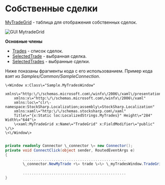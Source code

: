 # Собственные сделки

[MyTradeGrid](../api/StockSharp.Xaml.MyTradeGrid.html) \- таблица для отображения собственных сделок. 

![GUI MytradeGrid](~/images/GUI_MytradeGrid.png)

**Основные члены**

- [Trades](../api/StockSharp.Xaml.MyTradeGrid.Trades.html) \- список сделок.
- [SelectedTrade](../api/StockSharp.Xaml.MyTradeGrid.SelectedTrade.html) \- выбранная сделка.
- [SelectedTrades](../api/StockSharp.Xaml.MyTradeGrid.SelectedTrades.html) \- выбранные сделки.

Ниже показаны фрагменты кода с его использованием. Пример кода взят из *Samples\/Common\/SampleConnection*. 

```xaml
\<Window x:Class\="Sample.MyTradesWindow"
    xmlns\="http:\/\/schemas.microsoft.com\/winfx\/2006\/xaml\/presentation"
    xmlns:x\="http:\/\/schemas.microsoft.com\/winfx\/2006\/xaml"
    xmlns:loc\="clr\-namespace:StockSharp.Localization;assembly\=StockSharp.Localization"
    xmlns:xaml\="http:\/\/schemas.stocksharp.com\/xaml"
    Title\="{x:Static loc:LocalizedStrings.MyTrades}" Height\="284" Width\="644"\>
	\<xaml:MyTradeGrid x:Name\="TradeGrid" x:FieldModifier\="public" \/\>
\<\/Window\>
	  				
```
```cs
private readonly Connector \_connector \= new Connector();
private void ConnectClick(object sender, RoutedEventArgs e)
{
        ...............................................
		\_connector.NewMyTrade +\= trade \=\> \_myTradesWindow.TradeGrid.Trades.Add(trade);
			
		...............................................
}
	  				
```
